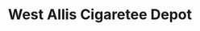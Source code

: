 ---
title: "West Allis Cigaretee Depot"
url: /west-allis/west-allis-cigaretee-depot/
shop: tobacco
---